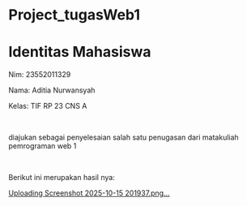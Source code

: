 # Project_tugasWeb1 

<h1>Identitas Mahasiswa</h1>
<p>Nim: 23552011329</p>
<p>Nama: Aditia Nurwansyah</p>
<p>Kelas: TIF RP 23 CNS A</p>
<br>
<p>diajukan sebagai penyelesaian salah satu penugasan dari matakuliah pemrograman web 1</p>
<br> 
<p>Berikut ini merupakan hasil nya: </p>

[Uploading Screenshot 2025-10-15 201937.png…]()
